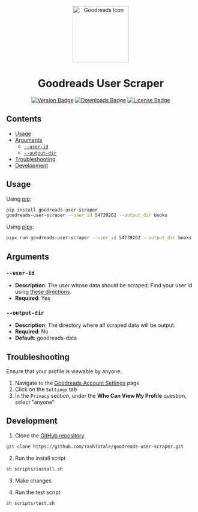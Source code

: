 <p align="center"><img alt="Goodreads Icon" width="150" src="https://raw.githubusercontent.com/YashTotale/goodreads-user-scraper/main/static/goodreads-icon.png"></img></p>

<h1 align="center">Goodreads User Scraper</h1>

<p align="center">
<a href="https://pypi.org/project/goodreads-user-scraper/"><img alt="Version Badge" src="https://img.shields.io/pypi/v/goodreads-user-scraper?style=flat-square&labelColor=000000&logo=pypi&logoColor=FFFFFF&label=Version"></img></a>
<a href="https://pypi.org/project/goodreads-user-scraper/"><img alt="Downloads Badge" src="https://img.shields.io/pypi/dm/goodreads-user-scraper?style=flat-square&labelColor=000000&logo=pypi&logoColor=FFFFFF&label=Downloads"></img></a>
<a href="https://github.com/YashTotale/goodreads-user-scraper/blob/main/LICENSE.md"><img alt="License Badge" src="https://img.shields.io/pypi/l/goodreads-user-scraper?style=flat-square&labelColor=000000&label=License"></img></a>
</p>

## Contents <!-- omit in toc -->

- [Usage](#usage)
- [Arguments](#arguments)
  - [`--user-id`](#--user-id)
  - [`--output-dir`](#--output-dir)
- [Troubleshooting](#troubleshooting)
- [Development](#development)

## Usage

Using [pip](https://pypi.org/project/pip/):

```bash
pip install goodreads-user-scraper
goodreads-user-scraper --user_id 54739262 --output_dir books
```

Using [pipx](https://pypi.org/project/pipx/):

```bash
pipx run goodreads-user-scraper --user_id 54739262 --output_dir books
```

## Arguments

### `--user-id`

- **Description**: The user whose data should be scraped. Find your user id using [these directions](https://help.goodreads.com/s/article/Where-can-I-find-my-user-ID).
- **Required**: Yes

### `--output-dir`

- **Description**: The directory where all scraped data will be output.
- **Required**: No
- **Default**: goodreads-data

## Troubleshooting

Ensure that your profile is viewable by anyone:

1. Navigate to the [Goodreads Account Settings](https://www.goodreads.com/user/edit) page
2. Click on the `Settings` tab
3. In the `Privacy` section, under the **Who Can View My Profile** question, select "anyone"

## Development

1. Clone the [GitHub repository](https://github.com/YashTotale/goodreads-user-scraper)

```bash
git clone https://github.com/YashTotale/goodreads-user-scraper.git
```

2. Run the install script

```bash
sh scripts/install.sh
```

3. Make changes

4. Run the test script

```bash
sh scripts/test.sh
```
